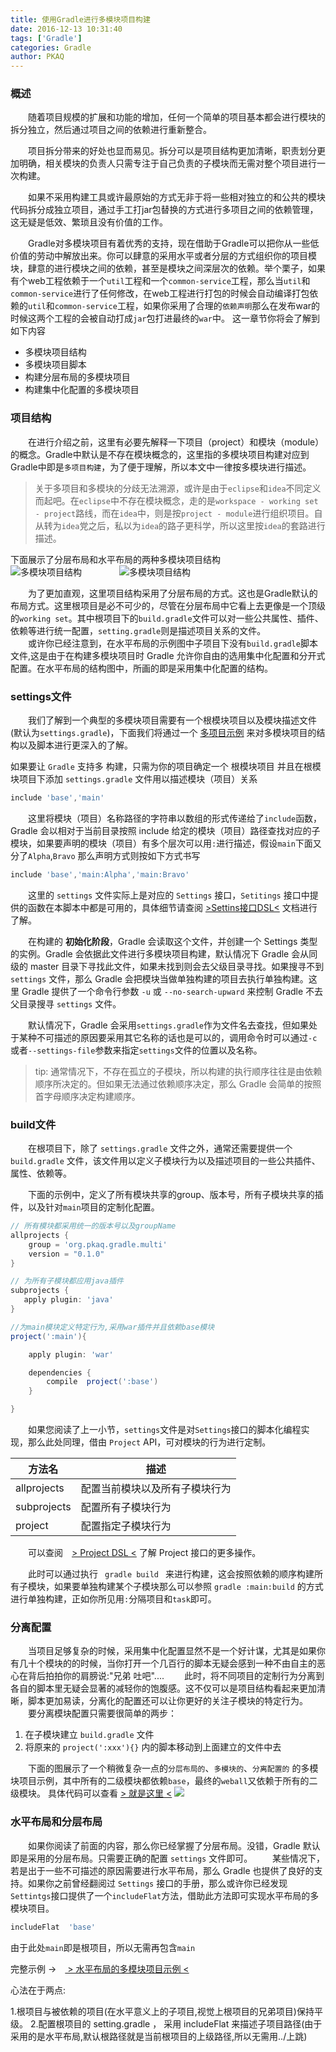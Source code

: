 ```yaml
---
title: 使用Gradle进行多模块项目构建
date: 2016-12-13 10:31:40
tags: ['Gradle']
categories: Gradle
author: PKAQ
---
```


<!-- toc -->

### 概述
　　随着项目规模的扩展和功能的增加，任何一个简单的项目基本都会进行模块的拆分独立，然后通过项目之间的依赖进行重新整合。
  
　　项目拆分带来的好处也显而易见。拆分可以是项目结构更加清晰，职责划分更加明确，相关模块的负责人只需专注于自己负责的子模块而无需对整个项目进行一次构建。　　
  
　　如果不采用构建工具或许最原始的方式无非于将一些相对独立的和公共的模块代码拆分成独立项目，通过手工打jar包替换的方式进行多项目之间的依赖管理，这无疑是低效、繁琐且没有价值的工作。
  
<!-- more -->
  
　　Gradle对多模块项目有着优秀的支持，现在借助于Gradle可以把你从一些低价值的劳动中解放出来。你可以肆意的采用水平或者分层的方式组织你的项目模块，肆意的进行模块之间的依赖，甚至是模块之间深层次的依赖。举个栗子，如果有个web工程依赖于一个`util`工程和一个`common-service`工程，那么当`util`和`common-service`进行了任何修改，在web工程进行打包的时候会自动编译打包依赖的`util`和`common-service`工程，如果你采用了合理的`依赖声明`那么在发布war的时候这两个工程的会被自动打成`jar`包打进最终的`war`中。
  这一章节你将会了解到如下内容
  
  * 多模块项目结构
  * 多模块项目脚本
  * 构建分层布局的多模块项目
  * 构建集中化配置的多模块项目

### 项目结构
　　在进行介绍之前，这里有必要先解释一下项目（project）和模块（module）的概念。Gradle中默认是不存在模块概念的，这里指的多模块项目构建对应到Gradle中即是`多项目构建`，为了便于理解，所以本文中一律按多模块进行描述。
>关于多项目和多模块的分歧无法溯源，或许是由于`eclipse`和`idea`不同定义而起吧。在`eclipse`中不存在模块概念，走的是`workspace - working set - project`路线，而在`idea`中，则是按`project - module`进行组织项目。自从转为`idea`党之后，私以为`idea`的路子更科学，所以这里按`idea`的套路进行描述。   

下面展示了分层布局和水平布局的两种多模块项目结构   
![多模块项目结构](structure.jpg)　　　　
![多模块项目结构](structure-flat.jpg)　　

　　为了更加直观，这里项目结构采用了分层布局的方式。这也是Gradle默认的布局方式。这里根项目是必不可少的，尽管在分层布局中它看上去更像是一个顶级的`working set`。其中根项目下的`build.gradle`文件可以对一些公共属性、插件、依赖等进行统一配置，`setting.gradle`则是描述项目关系的文件。   
　　或许你已经注意到，在水平布局的示例图中子项目下没有`build.gradle`脚本文件,这是由于在构建多模块项目时 Gradle 允许你自由的选用集中化配置和分开式配置。在水平布局的结构图中，所画的即是采用集中化配置的结构。
  
### settings文件

　　我们了解到一个典型的多模块项目需要有一个根模块项目以及模块描述文件(默认为`settings.gradle`)，下面我们将通过一个 [多项目示例](https://github.com/GradleCN/GradleSide/tree/master/17-multi-project-central) 来对多模块项目的结构以及脚本进行更深入的了解。
  
如果要让 `Gradle` 支持多
构建，只需为你的项目确定一个 根模块项目 并且在根模块项目下添加 `settings.gradle` 文件用以描述模块（项目）关系
```groovy
include 'base','main'
```
　　这里将模块（项目）名称路径的字符串以数组的形式传递给了`include`函数，Gradle 会以相对于当前目录按照 include 给定的模块（项目）路径查找对应的子模块，如果要声明的模块（项目）有多个层次可以用`:`进行描述，假设`main`下面又分了`Alpha`,`Bravo` 那么声明方式则按如下方式书写
```groovy
include 'base','main:Alpha','main:Bravo'
```
　　这里的 `settings` 文件实际上是对应的 `Settings` 接口，`Setitings` 接口中提供的函数在本脚本中都是可用的，具体细节请查阅 [>Settins接口DSL<](https://docs.gradle.org/current/dsl/) 文档进行了解。
  
　　在构建的 **初始化阶段**，Gradle 会读取这个文件，并创建一个 Settings 类型的实例。Gradle 会依据此文件进行多模块项目构建，默认情况下 Gradle 会从同级的 master 目录下寻找此文件，如果未找到则会去父级目录寻找。如果搜寻不到 `settings` 文件，那么 Gradle 会把模块当做单独构建的项目去执行单独构建。这里 Gradle 提供了一个命令行参数 `-u` 或 `--no-search-upward` 来控制 Gradle 不去父目录搜寻 `settings` 文件。
  
　　默认情况下，Gradle 会采用`settings.gradle`作为文件名去查找，但如果处于某种不可描述的原因要采用其它名称的话也是可以的，调用命令时可以通过`-c`或者`--settings-file`参数来指定`settings`文件的位置以及名称。
  
  > tip: 通常情况下，不存在孤立的子模块，所以构建的执行顺序往往是由依赖顺序所决定的。但如果无法通过依赖顺序决定，那么 Gradle 会简单的按照首字母顺序决定构建顺序。

### build文件
　　在根项目下，除了 `settings.gradle` 文件之外，通常还需要提供一个 `build.gradle` 文件，该文件用以定义子模块行为以及描述项目的一些公共插件、属性、依赖等。
  
　　下面的示例中，定义了所有模块共享的group、版本号，所有子模块共享的插件，以及针对`main`项目的定制化配置。
```groovy
// 所有模块都采用统一的版本号以及groupName
allprojects {
    group = 'org.pkaq.gradle.multi'
    version = "0.1.0"
}

// 为所有子模块都应用java插件
subprojects {
   apply plugin: 'java'
}

//为main模块定义特定行为,采用war插件并且依赖base模块
project(':main'){	

	apply plugin: 'war'

	dependencies {
    	compile  project(':base')
	}

}
```

　　如果您阅读了上一小节，`settings`文件是对`Settings`接口的脚本化编程实现，那么此处同理，借由 `Project` API，可对模块的行为进行定制。
  
| 方法名 | 描述 |
|--------|--------|
|   allprojects     |    配置当前模块以及所有子模块行为    |
|   subprojects     |    配置所有子模块行为    |
|   project     |    配置指定子模块行为    |

　　可以查阅　[> Project DSL <](https://docs.gradle.org/current/dsl/org.gradle.api.Project.html) 了解 Project 接口的更多操作。
  
　　此时可以通过执行  `  gradle build  ` 来进行构建，这会按照依赖的顺序构建所有子模块，如果要单独构建某个子模块那么可以参照 `gradle :main:build` 的方式进行单独构建，正如你所见用`:`分隔项目和`task`即可。
  
### 分离配置

　　当项目足够复杂的时候，采用集中化配置显然不是一个好计谋，尤其是如果你有几十个模块的的时候，当你打开一个几百行的脚本无疑会感到一种不由自主的恶心在背后拍拍你的肩膀说:"兄弟 吐吧"....
　　此时，将不同项目的定制行为分离到各自的脚本里无疑会显著的减轻你的饱腹感。这不仅可以是项目结构看起来更加清晰，脚本更加易读，分离化的配置还可以让你更好的关注子模块的特定行为。
　　要分离模块配置只需要很简单的两步：
 1. 在子模块建立 `build.gradle` 文件
 2. 将原来的 `project(':xxx'){}` 内的脚本移动到上面建立的文件中去
 
　　下面的图展示了一个稍微复杂一点的`分层布局的`、`多模块的`、`分离配置的` 的多模块项目示例，其中所有的二级模块都依赖`base`，最终的`weball`又依赖于所有的二级模块。
 具体代码可以查看 [> 就是这里 <](https://github.com/GradleCN/GradleSide/tree/master/01-multi-project)
![](multi.jpg)

### 水平布局和分层布局

　　如果你阅读了前面的内容，那么你已经掌握了分层布局。没错，Gradle 默认即是采用的分层布局。只需要正确的配置 `settings` 文件即可。
　　某些情况下，若是出于一些不可描述的原因需要进行水平布局，那么 Gradle 也提供了良好的支持。如果你之前曾经翻阅过 `Settings` 接口的手册，那么或许你已经发现`Settintgs`接口提供了一个`includeFlat`方法，借助此方法即可实现水平布局的多模块项目。
  ```groovy
  includeFlat  'base'
  ```
  
由于此处`main`即是根项目，所以无需再包含`main`
  
完整示例 ->　[ > 水平布局的多模块项目示例 < ](https://github.com/GradleCN/GradleSide/tree/master/16-multi-project-flat)

心法在于两点:

 1.根项目与被依赖的项目(在水平意义上的子项目,视觉上根项目的兄弟项目)保持平级。 
 2.配置根项目的  setting.gradle  ， 采用  includeFlat  来描述子项目路径(由于采用的是水平布局,默认根路径就是当前根项目的上级路径,所以无需用../上跳)

